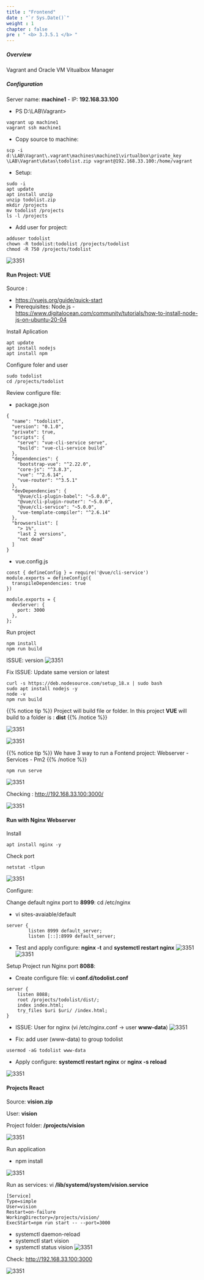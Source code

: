 ```yaml
---
title : "Frontend"
date : "`r Sys.Date()`"
weight : 1
chapter : false
pre : " <b> 3.3.5.1 </b> "
---
```


##### Overview
Vagrant and Oracle VM Vitualbox Manager

##### Configuration
Server name: **machine1** - IP: **192.168.33.100**

-   PS D:\LAB\Vagrant>

````
vagrant up machine1
vagrant ssh machine1
````
- Copy source to machine: 
````
scp -i d:\LAB\Vagrant\.vagrant\machines\machine1\virtualbox\private_key \LAB\Vagrant\datas\todolist.zip vagrant@192.168.33.100:/home/vagrant
````

- Setup:
````
sudo -i
apt update
apt install unzip
unzip todolist.zip
mkdir /projects
mv todolist /projects
ls -l /projects
````
- Add user for project:
````
adduser todolist
chown -R todolist:todolist /projects/todolist
chmod -R 750 /projects/todolist
````

![3351](/thedevops/images/3-config/3.3-labs/3.3.5-linux/3.3.5.1-frontend/1.png?featherlight=false&width=90pc)

#### Run Project: VUE
Source : 
-    https://vuejs.org/guide/quick-start
-    Prerequisites: Node.js - https://www.digitalocean.com/community/tutorials/how-to-install-node-js-on-ubuntu-20-04

Install Aplication

````
apt update
apt install nodejs
apt install npm
````

Configure foler and user
````
sudo todolist
cd /projects/todolist
````
Review configure file: 
- package.json
````
{
  "name": "todolist",
  "version": "0.1.0",
  "private": true,
  "scripts": {
    "serve": "vue-cli-service serve",  
    "build": "vue-cli-service build"
  },
  "dependencies": {
    "bootstrap-vue": "^2.22.0",
    "core-js": "^3.8.3",
    "vue": "^2.6.14",
    "vue-router": "^3.5.1"
  },
  "devDependencies": {
    "@vue/cli-plugin-babel": "~5.0.0",
    "@vue/cli-plugin-router": "~5.0.0",
    "@vue/cli-service": "~5.0.0",
    "vue-template-compiler": "^2.6.14"
  },
  "browserslist": [
    "> 1%",
    "last 2 versions",
    "not dead"
  ]
}
````
- vue.config.js 
````
const { defineConfig } = require('@vue/cli-service')
module.exports = defineConfig({
  transpileDependencies: true
})

module.exports = {
  devServer: {
    port: 3000
  },
};
````

Run project
````
npm install
npm run build
````

ISSUE: version
![3351](/thedevops/images/3-config/3.3-labs/3.3.5-linux/3.3.5.1-frontend/2.png?featherlight=false&width=90pc)


Fix ISSUE: Update same version or latest
````
curl -s https://deb.nodesource.com/setup_18.x | sudo bash
sudo apt install nodejs -y
node -v
npm run build
````
{{% notice tip %}}
Project will build file or folder. In this project **VUE** will build to a folder is : **dist**
{{% /notice %}}

![3351](/thedevops/images/3-config/3.3-labs/3.3.5-linux/3.3.5.1-frontend/3.png?featherlight=false&width=90pc)

![3351](/thedevops/images/3-config/3.3-labs/3.3.5-linux/3.3.5.1-frontend/4-1.png?featherlight=false&width=90pc)

{{% notice tip %}}
We have 3 way to run a Fontend project: Webserver - Services - Pm2
{{% /notice %}}
````
npm run serve
````

![3351](/thedevops/images/3-config/3.3-labs/3.3.5-linux/3.3.5.1-frontend/4.png?featherlight=false&width=90pc)

Checking : http://192.168.33.100:3000/

![3351](/thedevops/images/3-config/3.3-labs/3.3.5-linux/3.3.5.1-frontend/5.png)

#### Run with Nginx Webserver
Install
````
apt install nginx -y
````
Check port
````
netstat -tlpun
````
![3351](/thedevops/images/3-config/3.3-labs/3.3.5-linux/3.3.5.1-frontend/6.png?featherlight=false&width=50pc)

Configure: 

Change default nginx port to **8999**: cd /etc/nginx
- vi sites-avaiable/default
````
server {
        listen 8999 default_server;
        listen [::]:8999 default_server;
````
- Test and apply configure: **nginx -t** and **systemctl restart nginx**
![3351](/thedevops/images/3-config/3.3-labs/3.3.5-linux/3.3.5.1-frontend/7.png?featherlight=false&width=90pc)
![3351](/thedevops/images/3-config/3.3-labs/3.3.5-linux/3.3.5.1-frontend/8.png?featherlight=false&width=90pc)

Setup Project run Nginx port **8088**:

- Create configure file: vi **conf.d/todolist.conf**
````
server {
    listen 8088;
    root /projects/todolist/dist/;
    index index.html;
    try_files $uri $uri/ /index.html;
}
````
- ISSUE: User for nginx (vi /etc/nginx.conf -> user **www-data**)
![3351](/thedevops/images/3-config/3.3-labs/3.3.5-linux/3.3.5.1-frontend/9.png?featherlight=false&width=90pc)

- Fix: add user (www-data) to group todolist
````
usermod -aG todolist www-data
````
- Apply configure: **systemctl restart nginx** or **nginx -s reload**

![3351](/thedevops/images/3-config/3.3-labs/3.3.5-linux/3.3.5.1-frontend/10.png?featherlight=false&width=90pc)

#### Projects React
Source: **vision.zip**

User: **vision**

Project folder: **/projects/vision**

![3351](/thedevops/images/3-config/3.3-labs/3.3.5-linux/3.3.5.1-frontend/11.png?featherlight=false&width=90pc)

Run application
-   npm install

![3351](/thedevops/images/3-config/3.3-labs/3.3.5-linux/3.3.5.1-frontend/12.png?featherlight=false&width=90pc)   


Run as services: vi **/lib/systemd/system/vision.service**
````
[Service]
Type=simple
User=vision
Restart=on-failure
WorkingDirectory=/projects/vision/
ExecStart=npm run start -- --port=3000
````

-   systemctl daemon-reload
-   systemctl start vision
-   systemctl status vision
![3351](/thedevops/images/3-config/3.3-labs/3.3.5-linux/3.3.5.1-frontend/13.png?featherlight=false&width=90pc)

Check: http://192.168.33.100:3000

![3351](/thedevops/images/3-config/3.3-labs/3.3.5-linux/3.3.5.1-frontend/14.png?featherlight=false&width=90pc)